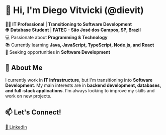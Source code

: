# 👋 Hi, I'm Diego Vitvicki (@dievit)  

👨‍💻 **IT Professional | Transitioning to Software Development**  
👽 **Database Student** | **FATEC - São José dos Campos, SP, Brazil**  
💻 Passionate about **Programming & Technology**  
📚 Currently learning **Java, JavaScript, TypeScript, Node.js, and React**  
🔎 Seeking opportunities in **Software Development**  

## 🚀 About Me  
I currently work in **IT Infrastructure**, but I'm transitioning into **Software Development**. My main interests are in **backend development, databases, and full-stack applications**. I'm always looking to improve my skills and work on new projects.  

## 📫 Let's Connect!  
[💼 LinkedIn](https://www.linkedin.com/in/diegovitvicki)  

